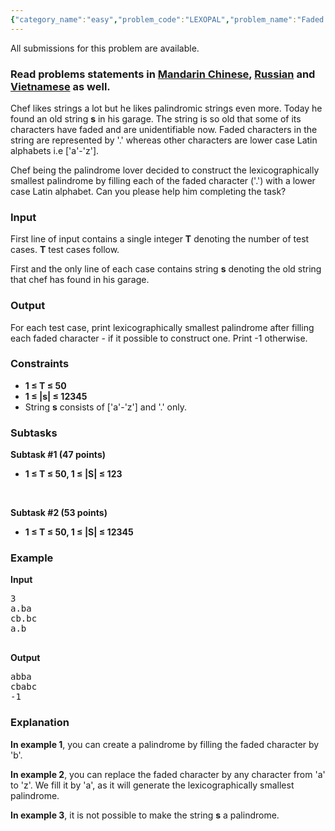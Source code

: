 ```yaml
---
{"category_name":"easy","problem_code":"LEXOPAL","problem_name":"Faded Palindromes","languages_supported":{"0":"ADA","1":"ASM","2":"BASH","3":"BF","4":"C","5":"C99 strict","6":"CAML","7":"CLOJ","8":"CLPS","9":"CPP 4.3.2","10":"CPP 4.9.2","11":"CPP14","12":"CS2","13":"D","14":"ERL","15":"FORT","16":"FS","17":"GO","18":"HASK","19":"ICK","20":"ICON","21":"JAVA","22":"JS","23":"LISP clisp","24":"LISP sbcl","25":"LUA","26":"NEM","27":"NICE","28":"NODEJS","29":"PAS fpc","30":"PAS gpc","31":"PERL","32":"PERL6","33":"PHP","34":"PIKE","35":"PRLG","36":"PYPY","37":"PYTH","38":"PYTH 3.4","39":"RUBY","40":"SCALA","41":"SCM chicken","42":"SCM guile","43":"SCM qobi","44":"ST","45":"TCL","46":"TEXT","47":"WSPC"},"max_timelimit":1,"source_sizelimit":50000,"problem_author":"ma5termind","problem_tester":"dpraveen","date_added":"4-02-2016","tags":{"0":"ad","1":"easy","2":"ma5termind","3":"sept16","4":"string"},"editorial_url":"http://discuss.codechef.com/problems/LEXOPAL","time":{"view_start_date":1473931800,"submit_start_date":1473931800,"visible_start_date":1473931800,"end_date":1735669800},"layout":"problem"}
---
```

<span class="solution-visible-txt">All submissions for this problem are available.</span><h3> Read problems statements in <a target="_blank" href="http://www.codechef.com/download/translated/SEPT16/mandarin/LEXOPAL.pdf">Mandarin Chinese</a>, <a target="_blank" href="http://www.codechef.com/download/translated/SEPT16/russian/LEXOPAL.pdf">Russian</a> and <a target="_blank" href="http://www.codechef.com/download/translated/SEPT16/vietnamese/LEXOPAL.pdf">Vietnamese</a> as well.</h3>


<p>Chef likes strings a lot but he likes palindromic strings even more. Today he found an old string <b>s</b> in his garage. The string is so old that some of its characters have faded and are unidentifiable now. Faded characters in the string are represented by '.' whereas other characters are lower case Latin alphabets i.e ['a'-'z'].<p>

<p>Chef being the palindrome lover decided to construct the lexicographically smallest palindrome by filling each of the faded character ('.') with a lower case Latin alphabet. Can you please help him completing the task?</p>


<h3>Input</h3>
<p>First line of input contains a single integer <b>T</b> denoting the number of test cases. <b>T</b> test cases follow.</p>
<p>First and the only line of each case contains string <b>s</b> denoting the old string that chef has found in his garage.</p>

<h3>Output</h3>
<p>For each test case, print lexicographically smallest palindrome after filling each faded character - if it possible to construct one. Print -1 otherwise.</p>

<h3>Constraints</h3>
<ul>
<li><b>1 ≤ T ≤ 50</b></li>
<li><b>1 ≤ |s| ≤ 12345</b></li>
<li>String <b>s</b> consists of ['a'-'z'] and '.' only.</li>
</ul>

<h3>Subtasks</h3>
<b>Subtask #1 (47 points)</b>
<ul>
<li><b>1 ≤ T ≤ 50, 1 ≤ |S| ≤ 123</b></li>
</ul></br>

<b>Subtask #2 (53 points)</b>
<ul>
<li><b>1 ≤ T ≤ 50, 1 ≤ |S| ≤ 12345</b></li>
</ul>

<h3>Example</h3>
<b>Input</b>
<pre>
3
a.ba
cb.bc
a.b

</pre>

<b>Output</b>
<pre>
abba
cbabc
-1
</pre>

<h3>Explanation</h3>
<p><b>In example 1</b>, you can create a palindrome by filling the faded character by 'b'.</p>
<p><b>In example 2</b>, you can replace the faded character by any character from 'a' to 'z'. We fill it by 'a', as it will generate the lexicographically smallest palindrome.</p>
<p><b>In example 3</b>, it is not possible to make the string <b>s</b> a palindrome.</p>